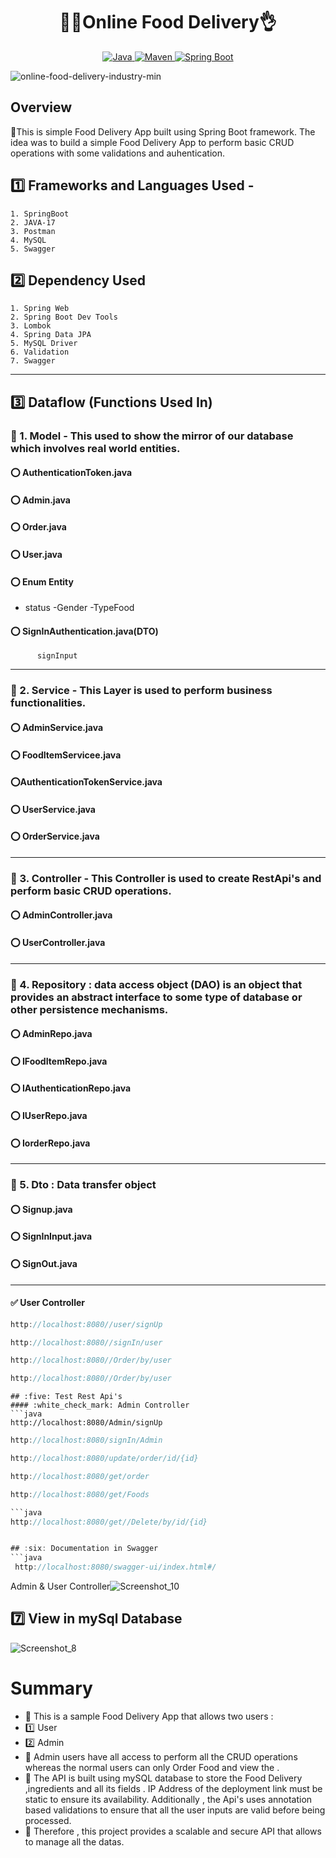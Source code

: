 # <h1 align = "center"> 🧑‍💻Online Food Delivery👌 </h1>
<p align="center">
<a href="Java url">
    <img alt="Java" src="https://img.shields.io/badge/Java->=8-darkblue.svg" />
</a>
<a href="Maven url" >
    <img alt="Maven" src="https://img.shields.io/badge/maven-3.1.3-brightgreen.svg" />
</a>
<a href="Spring Boot url" >
    <img alt="Spring Boot" src="https://img.shields.io/badge/Spring Boot-3.0.6-brightgreen.svg" />
</a>
</p>  

![online-food-delivery-industry-min](https://github.com/DeepakKDEV/ApicrudOperation/assets/142679882/11625f4d-3afe-4a4f-a634-7d9a1bf6114f)
   
 ## Overview
   <p>🔸This is simple Food Delivery App built using Spring Boot framework. The idea was to build a simple Food Delivery App to perform basic CRUD operations                  with some validations and auhentication.
   </p>
   
## :one: Frameworks and Languages Used -
    1. SpringBoot
    2. JAVA-17
    3. Postman
    4. MySQL
    5. Swagger
    
## :two: Dependency Used
    1. Spring Web
    2. Spring Boot Dev Tools
    3. Lombok
    4. Spring Data JPA
    5. MySQL Driver
    6. Validation
    7. Swagger
-----------------------------------------------------------------------------------------------------------------------------------------------------------------------
## :three: Dataflow (Functions Used In)
### :white_flower: 1. Model - This used to show the mirror of our database which involves real world entities.
#### :o: AuthenticationToken.java
#### :o: Admin.java
#### :o: Order.java
#### :o: User.java
#### :o: Enum Entity
 - status
     -Gender
     -TypeFood
#### :o: SignInAuthentication.java(DTO)
          signInput

-----------------------------------------------------------------------------------------------------------------------------------------------------------------------

### :white_flower: 2. Service - This Layer is used to perform business functionalities.
#### :o: AdminService.java
#### :o: FoodItemServicee.java
#### :o:AuthenticationTokenService.java
#### :o: UserService.java
#### :o: OrderService.java


----------------------------------------------------------------------------------------------------------------------------------------------------

### :white_flower: 3. Controller - This Controller is used to create RestApi's and perform basic CRUD operations.
#### :o: AdminController.java
#### :o: UserController.java

-----------------------------------------------------------------------------------------------------------------------------------------------------------------------
### :white_flower: 4. Repository : data access object (DAO) is an object that provides an abstract interface to some type of database or other persistence mechanisms.
#### :o: AdminRepo.java
#### :o: IFoodItemRepo.java
#### :o: IAuthenticationRepo.java
#### :o: IUserRepo.java
#### :o: IorderRepo.java


-------------------------------------------------------------------------------------------------------------------------------------------------------
### :white_flower: 5. Dto : Data transfer object
#### :o: Signup.java
#### :o: SignInInput.java
#### :o: SignOut.java
-------------------------------------------------------------------------------------------------------------------------------------------------------

#### :white_check_mark: User Controller

```java
http://localhost:8080//user/signUp
```
```java
http://localhost:8080//signIn/user
```
```java
http://localhost:8080//Order/by/user
```
```java
http://localhost:8080//Order/by/user
```
```
## :five: Test Rest Api's
#### :white_check_mark: Admin Controller
```java
http://localhost:8080/Admin/signUp
```

```java
http://localhost:8080/signIn/Admin
```

```java
http://localhost:8080/update/order/id/{id}
```

```java
http://localhost:8080/get/order
```
```java
http://localhost:8080/get/Foods

```java
http://localhost:8080/get//Delete/by/id/{id}


## :six: Documentation in Swagger
```java
 http://localhost:8080/swagger-ui/index.html#/
```
Admin & User Controller![Screenshot_10](https://github.com/DeepakKDEV/FoodDelivery/assets/142679882/399bebb1-d5c0-43eb-8929-0e246b7c3337)


## :seven: View in mySql Database

![Screenshot_8](https://github.com/DeepakKDEV/FoodDelivery/assets/142679882/c48a3e77-abeb-4fbd-a5ae-5ad440fd3254)





#  Summary
- :small_orange_diamond:  This is a sample Food Delivery App that allows two users :
- :one: User
- :two: Admin
- :small_orange_diamond: Admin users have all access to perform all the CRUD operations whereas the normal users can only Order Food and view the .
-  :small_orange_diamond: The API is built using mySQL database to store the Food Delivery ,ingredients and all its fields . IP Address of the deployment link must be static to ensure its availability. Additionally , the Api's uses annotation based validations to ensure that all the user inputs are valid before being processed.
-  :small_orange_diamond: Therefore , this project provides a scalable and secure API that allows to manage all the datas.

             
